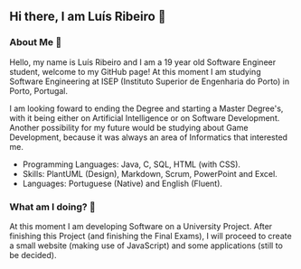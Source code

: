 
## Hi there, I am Luís Ribeiro 👋 

### About Me 🤙 

Hello, my name is Luís Ribeiro and I am a 19 year old Software Engineer student, welcome to my GitHub page!
At this moment I am studying Software Engineering at ISEP (Instituto Superior de Engenharia do Porto) in Porto, Portugal.

I am looking foward to ending the Degree and starting a Master Degree's, with it being either on Artificial Intelligence or on Software Development.
Another possibility for my future would be studying about Game Development, because it was always an area of Informatics that interested me.

* Programming Languages: Java, C, SQL, HTML (with CSS).
* Skills: PlantUML (Design), Markdown, Scrum, PowerPoint and Excel.
* Languages: Portuguese (Native) and English (Fluent).

### What am I doing? 🎯

At this moment I am developing Software on a University Project.
After finishing this Project (and finishing the Final Exams), I will proceed to create a small website (making use of JavaScript) and some applications (still to be decided).
